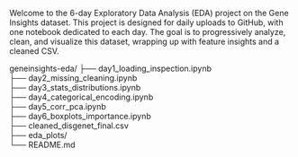 Welcome to the 6-day Exploratory Data Analysis (EDA) project on the Gene Insights dataset. 
This project is designed for daily uploads to GitHub, with one notebook dedicated to each day. The goal is to progressively analyze, clean, and visualize this dataset, wrapping up with feature insights and a cleaned CSV.

geneinsights-eda/
├── day1_loading_inspection.ipynb  
├── day2_missing_cleaning.ipynb  
├── day3_stats_distributions.ipynb  
├── day4_categorical_encoding.ipynb  
├── day5_corr_pca.ipynb  
├── day6_boxplots_importance.ipynb  
├── cleaned_disgenet_final.csv  
├── eda_plots/  
└── README.md  
